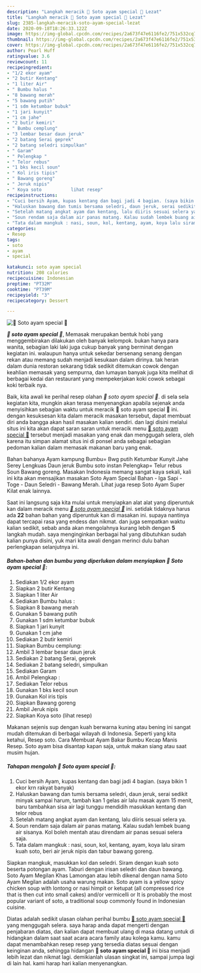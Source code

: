 ```yaml
---
description: "Langkah meracik 🐔 Soto ayam special 🐣 Lezat"
title: "Langkah meracik 🐔 Soto ayam special 🐣 Lezat"
slug: 2385-langkah-meracik-soto-ayam-special-lezat
date: 2020-09-18T18:26:33.122Z
image: https://img-global.cpcdn.com/recipes/2a673f47e6116fe2/751x532cq70/🐔-soto-ayam-special-🐣-foto-resep-utama.jpg
thumbnail: https://img-global.cpcdn.com/recipes/2a673f47e6116fe2/751x532cq70/🐔-soto-ayam-special-🐣-foto-resep-utama.jpg
cover: https://img-global.cpcdn.com/recipes/2a673f47e6116fe2/751x532cq70/🐔-soto-ayam-special-🐣-foto-resep-utama.jpg
author: Pearl Huff
ratingvalue: 3.6
reviewcount: 11
recipeingredient:
- "1/2 ekor ayam"
- "2 butir Kentang"
- "1 liter Air"
- " Bumbu halus "
- "8 bawang merah"
- "5 bawang putih"
- "1 sdm ketumbar bubuk"
- "1 jari kunyit"
- "1 cm jahe"
- "2 butir kemiri"
- " Bumbu cemplung"
- "3 lembar besar daun jeruk"
- "2 batang Serai geprek"
- "2 batang seledri simpulkan"
- " Garam"
- " Pelengkap "
- " Telor rebus"
- "1 bks kecil soun"
- " Kol iris tipis"
- " Bawang goreng"
- " Jeruk nipis"
- " Koya soto           lihat resep"
recipeinstructions:
- "Cuci bersih Ayam, kupas kentang dan bagi jadi 4 bagian. (saya bikin 1 ekor krn rakyat banyak)"
- "Haluskan bawang dan tumis bersama seledri, daun jeruk, serai sedikit minyak sampai harum, tambah kan 1 gelas air lalu masak ayam 15 menit, baru tambahkan sisa air lagi tunggu mendidih masukkan kentang dan telor rebus"
- "Setelah matang angkat ayam dan kentang, lalu diiris sesuai selera ya."
- "Soun rendam saja dalam air panas matang. Kalau sudah lembek buang air sisanya. Kol boleh mentah atau direndam air panas sesuai selera saja."
- "Tata dalam mangkuk : nasi, soun, kol, kentang, ayam, koya lalu siram kuah soto, beri air jeruk nipis dan tabur bawang goreng."
categories:
- Resep
tags:
- soto
- ayam
- special

katakunci: soto ayam special 
nutrition: 208 calories
recipecuisine: Indonesian
preptime: "PT32M"
cooktime: "PT39M"
recipeyield: "3"
recipecategory: Dessert

---
```



![🐔 Soto ayam special 🐣](https://img-global.cpcdn.com/recipes/2a673f47e6116fe2/751x532cq70/🐔-soto-ayam-special-🐣-foto-resep-utama.jpg)

<b><i>🐔 soto ayam special 🐣</i></b>, Memasak merupakan bentuk hobi yang menggembirakan dilakukan oleh banyak kelompok. bukan hanya para wanita, sebagian laki laki juga cukup banyak yang berminat dengan kegiatan ini. walaupun hanya untuk sekedar bersenang senang dengan rekan atau memang sudah menjadi kesukaan dalam dirinya. tak heran dalam dunia restoran sekarang tidak sedikit ditemukan cowok dengan keahlian memasak yang sempurna, dan lumayan banyak juga kita melihat di berbagai kedai dan restaurant yang mempekerjakan koki cowok sebagai koki terbaik nya.

Baik, kita awali ke perihal resep olahan <i>🐔 soto ayam special 🐣</i>. di sela sela kegiatan kita, mungkin akan terasa menyenangkan apabila sejenak anda menyisihkan sebagian waktu untuk meracik 🐔 soto ayam special 🐣 ini. dengan kesuksesan kita dalam meracik masakan tersebut, dapat membuat diri anda bangga akan hasil masakan kalian sendiri. dan lagi disini melalui situs ini kita akan dapat saran saran untuk meracik menu <u>🐔 soto ayam special 🐣</u> tersebut menjadi masakan yang enak dan menggugah selera, oleh karena itu simpan alamat situs ini di ponsel anda sebagai sebagian pedoman kalian dalam memasak makanan baru yang enak.

Bahan bahanya Ayam kampung Bumbu= Bwg putih Ketumbar Kunyit Jahe Serey Lengkuas Daun jeruk Bumbu soto instan Pelengkap= Telur rebus Soun Bawang goreng. Masakan Indonesia memang sangat kaya sekali, kali ini kita akan mensajikan masakan Soto Ayam Special Bahan - Iga Sapi - Toge - Daun Seledri - Bawang Merah. Lihat juga resep Soto Ayam Super Kilat enak lainnya.


Saat ini langsung saja kita mulai untuk menyiapkan alat alat yang diperuntuk kan dalam meracik menu <u><i>🐔 soto ayam special 🐣</i></u> ini. setidak tidaknya harus ada <b>22</b> bahan bahan yang diperuntuk kan di masakan ini. supaya nantinya dapat tercapai rasa yang endess dan nikmat. dan juga sempatkan waktu kalian sedikit, sebab anda akan mengolahnya kurang lebih dengan <b>5</b> langkah mudah. saya menginginkan berbagai hal yang dibutuhkan sudah kalian punya disini, yuk mari kita awali dengan merinci dulu bahan perlengkapan selanjutnya ini.

<!--inarticleads1-->

##### Bahan-bahan dan bumbu yang diperlukan dalam menyiapkan 🐔 Soto ayam special 🐣:

1. Sediakan 1/2 ekor ayam
1. Siapkan 2 butir Kentang
1. Siapkan 1 liter Air
1. Sediakan  Bumbu halus :
1. Siapkan 8 bawang merah
1. Gunakan 5 bawang putih
1. Gunakan 1 sdm ketumbar bubuk
1. Siapkan 1 jari kunyit
1. Gunakan 1 cm jahe
1. Sediakan 2 butir kemiri
1. Siapkan  Bumbu cemplung:
1. Ambil 3 lembar besar daun jeruk
1. Sediakan 2 batang Serai, geprek
1. Sediakan 2 batang seledri, simpulkan
1. Sediakan  Garam
1. Ambil  Pelengkap :
1. Sediakan  Telor rebus
1. Gunakan 1 bks kecil soun
1. Gunakan  Kol iris tipis
1. Siapkan  Bawang goreng
1. Ambil  Jeruk nipis
1. Siapkan  Koya soto           (lihat resep)


Makanan sejenis sup dengan kuah berwarna kuning atau bening ini sangat mudah ditemukan di berbagai wilayah di Indonesia. Seperti yang kita ketahui, Resep soto. Cara Membuat Ayam Bakar Bumbu Kecap Manis Resep. Soto ayam bisa disantap kapan saja, untuk makan siang atau saat musim hujan. 

<!--inarticleads2-->

##### Tahapan mengolah 🐔 Soto ayam special 🐣:

1. Cuci bersih Ayam, kupas kentang dan bagi jadi 4 bagian. (saya bikin 1 ekor krn rakyat banyak)
1. Haluskan bawang dan tumis bersama seledri, daun jeruk, serai sedikit minyak sampai harum, tambah kan 1 gelas air lalu masak ayam 15 menit, baru tambahkan sisa air lagi tunggu mendidih masukkan kentang dan telor rebus
1. Setelah matang angkat ayam dan kentang, lalu diiris sesuai selera ya.
1. Soun rendam saja dalam air panas matang. Kalau sudah lembek buang air sisanya. Kol boleh mentah atau direndam air panas sesuai selera saja.
1. Tata dalam mangkuk : nasi, soun, kol, kentang, ayam, koya lalu siram kuah soto, beri air jeruk nipis dan tabur bawang goreng.


Siapkan mangkuk, masukkan kol dan seledri. Siram dengan kuah soto beserta potongan ayam. Taburi dengan irisan seledri dan daun bawang. Soto Ayam Megilan Khas Lamongan atau lebih dikenal dengan nama Soto Ayam Megilan adalah usaha warung makan. Soto ayam is a yellow spicy chicken soup with lontong or nasi himpit or ketupat (all compressed rice that is then cut into small cakes) and/or vermicelli or It is probably the most popular variant of soto, a traditional soup commonly found in Indonesian cuisine. 

Diatas adalah sedikit ulasan olahan perihal bumbu <u>🐔 soto ayam special 🐣</u> yang menggugah selera. saya harap anda dapat mengerti dengan penjabaran diatas, dan kalian dapat membuat ulang di masa datang untuk di hidangkan dalam saat saat acara acara family atau kolega kamu. kamu dapat menambahkan resep resep yang tersedia diatas sesuai dengan keinginan anda, sehingga hidangan <b>🐔 soto ayam special 🐣</b> ini bisa menjadi lebih lezat dan nikmat lagi. demikianlah ulasan singkat ini, sampai jumpa lagi di lain hal. kami harap hari kalian menyenangkan.
